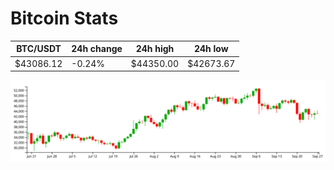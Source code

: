 # Bitcoin Stats

BTC/USDT|24h change|24h high|24h low|
|---|---|---|---|
|$43086.12|-0.24%|$44350.00|$42673.67|

<img src="./chart.svg">
